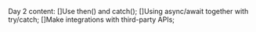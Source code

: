 Day 2 content:
[]Use then() and catch();
[]Using async/await together with try/catch;
[]Make integrations with third-party APIs;
